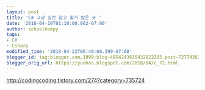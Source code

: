 ```yaml
---
layout: post
title: 'C# 그냥 실전 참고 할거 많은 곳 '
date: '2018-04-19T01:10:00.002-07:00'
author: schoolhompy
tags:
- C#
- Csharp
modified_time: '2018-04-22T06:40:08.399-07:00'
blogger_id: tag:blogger.com,1999:blog-4954243635432022205.post-7277436132886245514
blogger_orig_url: https://yunhos.blogspot.com/2018/04/c_72.html
---
```


http://codingcoding.tistory.com/274?category=735724